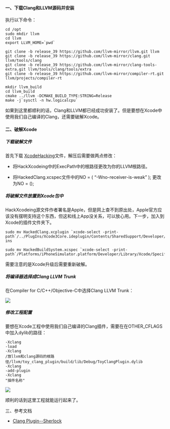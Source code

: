 #### 一、下载Clang和LLVM源码并安装

执行以下命令：
```
cd /opt
sudo mkdir llvm
cd llvm
export LLVM_HOME=`pwd`

git clone -b release_39 https://github.com/llvm-mirror/llvm.git llvm
git clone -b release_39 https://github.com/llvm-mirror/clang.git llvm/tools/clang
git clone -b release_39 https://github.com/llvm-mirror/clang-tools-extra.git llvm/tools/clang/tools/extra
git clone -b release_39 https://github.com/llvm-mirror/compiler-rt.git llvm/projects/compiler-rt
 
mkdir llvm_build
cd llvm_build
cmake ../llvm -DCMAKE_BUILD_TYPE:STRING=Release
make -j`sysctl -n hw.logicalcpu`
```

如果到这里都顺利的话，Clang和LLVM都已经成功安装了。但是要想在Xcode中使用我们自己编译的Clang，还需要破解Xcode。

#### 二、破解Xcode

##### 下载破解文件

首先下载 [XcodeHacking](./XcodeHacking.zip)文件，解压后需要做两点修改：

* 将HackXcodeing中的ExecPath中的根路径更改为你的LLVM根路径。

* 将HackedClang.xcspec文件中的NO = ( “-Wno-receiver-is-weak” ); 更改为NO = ();

##### 将破解文件放置到Xcode包中

HackXcodeing源文件作者署名是Apple，但是网上查不到原出处，Apple官方应该没有摆明支持这个东西，但这和线上App没关系，可以放心用。下一步，加入到Xcode的插件文件夹下。

```
sudo mv HackedClang.xcplugin `xcode-select -print-path`/../PlugIns/Xcode3Core.ideplugin/Contents/SharedSupport/Developer/Library/Xcode/Plug-ins

sudo mv HackedBuildSystem.xcspec `xcode-select -print-path`/Platforms/iPhoneSimulator.platform/Developer/Library/Xcode/Specifications
```

需要注意的是Xcode升级后需要重新破解。

##### 将编译器选择成Clang LLVM Trunk

在Compiler for C/C++/Objective-C中选择Clang LLVM Trunk：

![](http://o79rgqboc.bkt.clouddn.com/xcode_clangplugin_compiler.png)

##### 修改工程配置

要想在Xcode工程中使用我们自己编译的Clang插件，需要在在OTHER_CFLAGS中加入dylib的路径：

```
-Xclang 
-load 
-Xclang 
/放llvm和clang源码的根路径/llvm/toy_clang_plugin/build/lib/Debug/ToyClangPlugin.dylib 
-Xclang 
-add-plugin 
-Xclang 
"插件名称"
```

![](http://o79rgqboc.bkt.clouddn.com/xcode_clangplugin_flags.png)

顺利的话到这里工程就能运行起来了。

三、参考文档

* [Clang Plugin--Sherlock](http://blog.mrriddler.com/2017/02/24/Clang%E6%8F%92%E4%BB%B6-Sherlock/?utm_source=tuicool&utm_medium=referral)